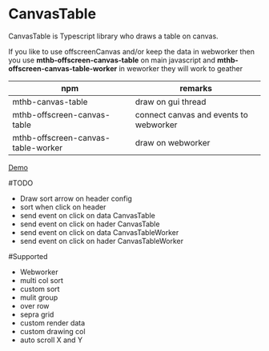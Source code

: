 # CanvasTable
CanvasTable is Typescript library who draws a table on canvas.

If you like to use offscreenCanvas and/or keep the data in webworker then you use **mthb-offscreen-canvas-table** on main javascript and **mthb-offscreen-canvas-table-worker** in weworker they will work to geather
  

| npm | remarks |
| ---- | -------- |
| mthb-canvas-table | draw on gui thread |
| mthb-offscreen-canvas-table | connect canvas and events to webworker |
| mthb-offscreen-canvas-table-worker | draw on webworker |

[Demo](http://magni.strumpur.net/CanvasTable)

#TODO
* Draw sort arrow on header config
* sort when click on header
* send event on click on data CanvasTable
* send event on click on hader CanvasTable
* send event on click on data CanvasTableWorker
* send event on click on hader CanvasTableWorker

#Supported
* Webworker
* multi col sort
* custom sort
* mulit group
* over row
* sepra grid
* custom render data
* custom drawing col
* auto scroll X and Y